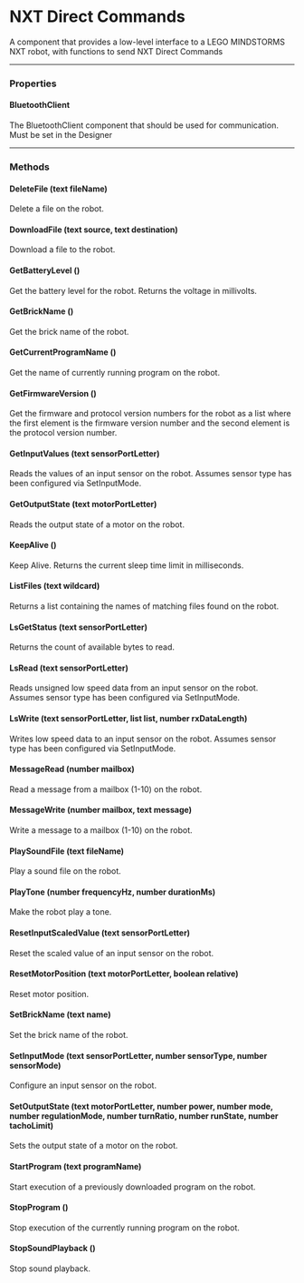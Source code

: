 # NXT Direct Commands

A component that provides a low-level interface to a LEGO MINDSTORMS NXT robot, with functions to send NXT Direct Commands

---

### Properties

#### BluetoothClient

The BluetoothClient component that should be used for communication. Must be set in the Designer

---

### Methods

#### DeleteFile (text fileName)

Delete a file on the robot.

#### DownloadFile (text source, text destination)

Download a file to the robot.

#### GetBatteryLevel ()

Get the battery level for the robot. Returns the voltage in millivolts.

#### GetBrickName ()

Get the brick name of the robot.

#### GetCurrentProgramName ()

Get the name of currently running program on the robot.

#### GetFirmwareVersion ()

Get the firmware and protocol version numbers for the robot as a list where the first element is the firmware version number and the second element is the protocol version number.

#### GetInputValues (text sensorPortLetter)

Reads the values of an input sensor on the robot. Assumes sensor type has been configured via SetInputMode.

#### GetOutputState (text motorPortLetter)

Reads the output state of a motor on the robot.

#### KeepAlive ()

Keep Alive. Returns the current sleep time limit in milliseconds.

#### ListFiles (text wildcard)

Returns a list containing the names of matching files found on the robot.

#### LsGetStatus (text sensorPortLetter)

Returns the count of available bytes to read.

#### LsRead (text sensorPortLetter)

Reads unsigned low speed data from an input sensor on the robot. Assumes sensor type has been configured via SetInputMode.

#### LsWrite (text sensorPortLetter, list list, number rxDataLength)

Writes low speed data to an input sensor on the robot. Assumes sensor type has been configured via SetInputMode.

#### MessageRead (number mailbox)

Read a message from a mailbox (1-10) on the robot.

#### MessageWrite (number mailbox, text message)

Write a message to a mailbox (1-10) on the robot.

#### PlaySoundFile (text fileName)

Play a sound file on the robot.

#### PlayTone (number frequencyHz, number durationMs)

Make the robot play a tone.

#### ResetInputScaledValue (text sensorPortLetter)

Reset the scaled value of an input sensor on the robot.

#### ResetMotorPosition (text motorPortLetter, boolean relative)

Reset motor position.

#### SetBrickName (text name)

Set the brick name of the robot.

#### SetInputMode (text sensorPortLetter, number sensorType, number sensorMode)

Configure an input sensor on the robot.

#### SetOutputState (text motorPortLetter, number power, number mode, number regulationMode, number turnRatio, number runState, number tachoLimit)

Sets the output state of a motor on the robot.

#### StartProgram (text programName)

Start execution of a previously downloaded program on the robot.

#### StopProgram ()

Stop execution of the currently running program on the robot.

#### StopSoundPlayback ()

Stop sound playback.
